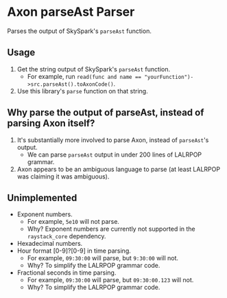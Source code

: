 # Axon parseAst Parser

Parses the output of SkySpark's `parseAst` function.

## Usage
1. Get the string output of SkySpark's `parseAst` function.
    * For example, run `read(func and name == "yourFunction")->src.parseAst().toAxonCode()`.
1. Use this library's `parse` function on that string.

## Why parse the output of parseAst, instead of parsing Axon itself?
1. It's substantially more involved to parse Axon, instead of `parseAst`'s output.
    * We can parse `parseAst` output in under 200 lines of LALRPOP grammar.
1. Axon appears to be an ambiguous language to parse (at least LALRPOP was claiming it was ambiguous).

## Unimplemented
* Exponent numbers.
    * For example, `5e10` will not parse.
    * Why? Exponent numbers are currently not supported in the `raystack_core` dependency.
* Hexadecimal numbers.
* Hour format [0-9]?[0-9] in time parsing.
    * For example, `09:30:00` will parse, but `9:30:00` will not.
    * Why? To simplify the LALRPOP grammar code.
* Fractional seconds in time parsing.
    * For example, `09:30:00` will parse, but `09:30:00.123` will not.
    * Why? To simplify the LALRPOP grammar code.